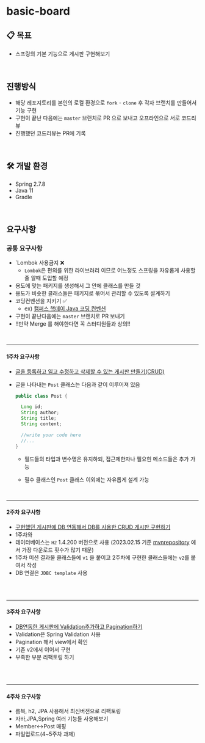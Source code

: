 # basic-board

## 📋 목표 
- 스프링의 기본 기능으로 게시판 구현해보기

<br>

## 진행방식
- 해당 레포지토리를 본인의 로컬 환경으로 `fork` - `clone` 후 각자 브랜치를 만들어서 기능 구현
- 구현이 끝난 다음에는 `master` 브랜치로 PR 으로 보내고 오프라인으로 서로 코드리뷰
- 진행했던 코드리뷰는 PR에 기록

<br>

## 🛠️ 개발 환경
- Spring 2.7.8
- Java 11
- Gradle

<br>

## 요구사항

### 공통 요구사항

- `Lombok 사용금지 ❌
  - `Lombok`은 편의를 위한 라이브러리 이므로 어느정도 스프링을 자유롭게 사용할 줄 알때 도입할  예정
-  용도에 맞는 패키지를 생성해서 그 안에 클래스를 만들 것
- 용도가 비슷한 클래스들은 패키지로 묶어서 관리할 수 있도록 설계하기
- 코딩컨벤션을 지키기 ✅
  - ex) [캠퍼스 핵데이 Java 코딩 컨벤션](https://naver.github.io/hackday-conventions-java/)
- 구현이 끝난다음에는 `master` 브랜치로 PR 보내기
- ‼️만약 Merge 를 해야한다면 꼭 스터디원들과 상의‼️


<br>
<hr>

#### 1주차 요구사항

- <u>글을 등록하고 읽고 수정하고 삭제할 수 있는 게시판 만들기(CRUD)</u>
- 글을 나타내는 `Post` 클래스는 다음과 같이 이루어져 있음

  ```java
  public class Post {

    Long id;
    String author;
    String title;
    String content;

    //write your code here
    //...
  }
  ```
  - 필드들의 타입과 변수명은 유지하되, 접근제한자나 필요힌 메소드들은 추가 가능
  - 필수 클래스인 `Post` 클래스 이외에는 자유롭게 설계 가능

    <br>
  
<hr>

#### 2주차 요구사항

- <u>구현했던 게시판에 DB 연동해서 DB를 사용한 CRUD 게시판 구현하기</u>
- 1주차와 
- 데이터베이스는 `H2`  1.4.200 버전으로 사용  (2023.02.15 기준 [mvnrepository](https://mvnrepository.com/artifact/com.h2database/h2) 에서 가장 다운로드 횟수가 많기 때문)  
- 1주차 미션 결과물 클래스들에 `v1` 을 붙이고 2주차에 구현한 클래스들에는 `v2`를 붙여서 작성 
- DB 연결은 `JDBC template` 사용

<br>
<br>

<hr>

#### 3주차 요구사항

- <u> DB연동한 게시판에 Validation추가하고 Pagination하기 </u>
- Validation은 Spring Validation 사용
- Pagination 해서 view에서 확인
- 기존 v2에서 이어서 구현
- 부족한 부분 리팩토링 하기
<br>
<br>

<hr>

#### 4주차 요구사항

- 롬복, h2, JPA 사용해서 최신버전으로 리팩토링
- 자바,JPA,Spring 여러 기능들 사용해보기
- Member<->Post  매핑
- 파일업로드(4~5주차 과제) 
